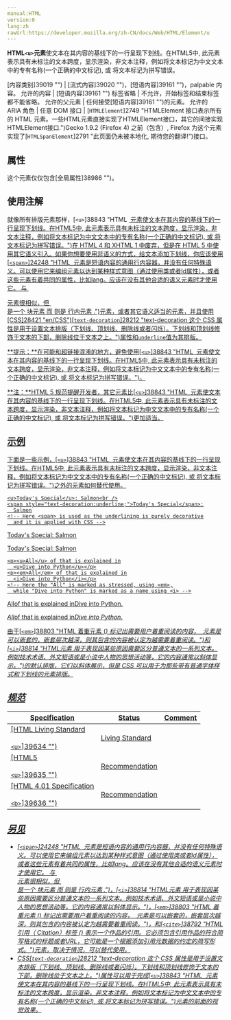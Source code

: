 ```yaml
---
manual:HTML
version:0
lang:zh
rawUrl:https://developer.mozilla.org/zh-CN/docs/Web/HTML/Element/u
---
```






**HTML`<u>`元素**使文本在其内容的基线下的一行呈现下划线。在HTML5中, 此元素表示具有未标注的文本跨度，显示渲染，非文本注释，例如将文本标记为中文文本中的专有名称(一个正确的中文标记), 或 将文本标记为拼写错误。


[内容类别]39019 "") | [流式内容]39020 "")，[短语内容]39161 "")，palpable 内容。 
允许的内容 | [短语内容]39161 "") 
标签省略 | 不允许，开始标签和结束标签都不能省略。 
允许的父元素 | 任何接受[短语内容]39161 "")的元素。 
允许的 ARIA 角色 | 任意 
DOM 接口 | [`HTMLElement`]2749 "HTMLElement 接口表示所有的 HTML 元素。一些HTML元素直接实现了HTMLElement接口，其它的间接实现HTMLElement接口.")Gecko 1.9.2 (Firefox 4) 之前（包含）, Firefox 为这个元素实现了[`HTMLSpanElement`]2791 "此页面仍未被本地化, 期待您的翻译!")接口。 


## 属性<a name="属性"></a>


这个元素仅仅包含[全局属性]38986 "")。


## 使用注解<a name="使用注解"></a>


就像所有排版元素那样，[`<u>`]38843 "HTML <u> 元素使文本在其内容的基线下的一行呈现下划线。在HTML5中, 此元素表示具有未标注的文本跨度，显示渲染，非文本注释，例如将文本标记为中文文本中的专有名称(一个正确的中文标记), 或 将文本标记为拼写错误。")在 HTML 4 和 XHTML 1 中废弃，但是在 HTML 5 中使用其它语义引入。如果你想要使用非语义的方式，给文本添加下划线，你应该使用[`<span>`]24248 "HTML <span> 元素是短语内容的通用行内容器，并没有任何特殊语义。可以使用它来编组元素以达到某种样式意图（通过使用类或者Id属性），或者这些元素有着共同的属性，比如lang。应该在没有其他合适的语义元素时才使用它。<span> 与 <div> 元素很相似，但 <div> 是一个 块元素 而 <span> 则是  行内元素 .")元素，或者其它语义适当的元素，并且使用[CSS]28421 "en/CSS")[`text-decoration`]28212 "text-decoration 这个 CSS 属性是用于设置文本排版（下划线、顶划线、删除线或者闪烁）。下划线和顶划线修饰于文本的下部，删除线位于文本之上。")属性和`underline`值为其排版。



**提示：**在可能和超链接混淆的地方，避免使用[`<u>`]38843 "HTML <u> 元素使文本在其内容的基线下的一行呈现下划线。在HTML5中, 此元素表示具有未标注的文本跨度，显示渲染，非文本注释，例如将文本标记为中文文本中的专有名称(一个正确的中文标记), 或 将文本标记为拼写错误。")。



**注：**HTML 5 规范提醒开发者，其它元素比[`<u>`]38843 "HTML <u> 元素使文本在其内容的基线下的一行呈现下划线。在HTML5中, 此元素表示具有未标注的文本跨度，显示渲染，非文本注释，例如将文本标记为中文文本中的专有名称(一个正确的中文标记), 或 将文本标记为拼写错误。")更加适当。



## 示例<a name="示例"></a>


下面是一些示例，[`<u>`]38843 "HTML <u> 元素使文本在其内容的基线下的一行呈现下划线。在HTML5中, 此元素表示具有未标注的文本跨度，显示渲染，非文本注释，例如将文本标记为中文文本中的专有名称(一个正确的中文标记), 或 将文本标记为拼写错误。")之外的元素如何替代使用。



```
<u>Today's Special</u>: Salmon<br />
<span style="text-decoration:underline;">Today's Special</span>:
  Salmon
<!-- Here <span> is used as the underlining is purely decorative
  and it is applied with CSS -->
```


<u>Today&#39;s Special</u>: Salmon



<u>Today&#39;s Special</u>: Salmon


```
<p><u>All</u> of that is explained in
  <u>Dive into Python</u></p>
<p><em>All</em> of that is explained in
  <i>Dive into Python</i></p>
<!-- Here the "All" is marked as stressed, using <em>,
  while "Dive into Python" is marked as a name using <i> -->
```


<u>All</u>of that is explained in<u>Dive into Python</u>.



*All*of that is explained in*Dive into Python*.



由于[`<em>`]38803 "HTML 着重元素 (<em>) 标记出需要用户着重阅读的内容， <em> 元素是可以嵌套的，嵌套层次越深，则其包含的内容被认定为越需要着重阅读。")和[`<i>`]38814 "HTML元素 <i> 用于表现因某些原因需要区分普通文本的一系列文本。例如技术术语、外文短语或是小说中人物的思想活动等，它的内容通常以斜体显示。")的默认排版，它们以斜体展示，但是 CSS 可以用于为那些带有普通字体样式和下划线的元素排版。


## 规范<a name="规范"></a>

Specification | Status | Comment 
 ---  |  ---  |  ---  | 
[HTML Living Standard<br></br><small>&lt;u&gt;</small>]39634 "") | Living Standard |  
[HTML5<br></br><small>&lt;u&gt;</small>]39635 "") | Recommendation |  
[HTML 4.01 Specification<br></br><small>&lt;b&gt;</small>]39636 "") | Recommendation |  


## 另见<a name="另见"></a>

* [`<span>`]24248 "HTML <span> 元素是短语内容的通用行内容器，并没有任何特殊语义。可以使用它来编组元素以达到某种样式意图（通过使用类或者Id属性），或者这些元素有着共同的属性，比如lang。应该在没有其他合适的语义元素时才使用它。<span> 与 <div> 元素很相似，但 <div> 是一个 块元素 而 <span> 则是  行内元素 .")，[`<i>`]38814 "HTML元素 <i> 用于表现因某些原因需要区分普通文本的一系列文本。例如技术术语、外文短语或是小说中人物的思想活动等，它的内容通常以斜体显示。")，[`<em>`]38803 "HTML 着重元素 (<em>) 标记出需要用户着重阅读的内容， <em> 元素是可以嵌套的，嵌套层次越深，则其包含的内容被认定为越需要着重阅读。")，和[`<cite>`]38792 "HTML引用（ Citation）标签 (<cite>) 表示一个作品的引用。它必须包含引用作品的符合简写格式的标题或者URL，它可能是一个根据添加引用元数据的约定的简写形式。")元素，取决于情况，可以替代使用。
* CSS[`text-decoration`]28212 "text-decoration 这个 CSS 属性是用于设置文本排版（下划线、顶划线、删除线或者闪烁）。下划线和顶划线修饰于文本的下部，删除线位于文本之上。")属性可以用于完成[`<u>`]38843 "HTML <u> 元素使文本在其内容的基线下的一行呈现下划线。在HTML5中, 此元素表示具有未标注的文本跨度，显示渲染，非文本注释，例如将文本标记为中文文本中的专有名称(一个正确的中文标记), 或 将文本标记为拼写错误。")元素的前面的视觉效果。




